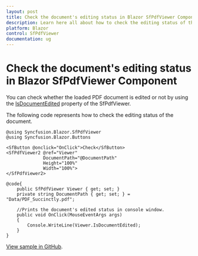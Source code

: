 ```yaml
---
layout: post
title: Check the document's editing status in Blazor SfPdfViewer Component | Syncfusion
description: Learn here all about how to check the editing status of the document in Syncfusion Blazor SfPdfViewer component.
platform: Blazor
control: SfPdfViewer
documentation: ug
---
```


# Check the document's editing status in Blazor SfPdfViewer Component

You can check whether the loaded PDF document is edited or not by using the [IsDocumentEdited](https://help.syncfusion.com/cr/blazor/Syncfusion.Blazor.SfPdfViewer.PdfViewerBase.html#Syncfusion_Blazor_SfPdfViewer_PdfViewerBase_IsDocumentEdited) property of the SfPdfViewer.

The following code represents how to check the editing status of the document.

```cshtml
@using Syncfusion.Blazor.SfPdfViewer
@using Syncfusion.Blazor.Buttons

<SfButton @onclick="OnClick">Check</SfButton>
<SfPdfViewer2 @ref="Viewer"
              DocumentPath="@DocumentPath"
              Height="100%"
              Width="100%">
</SfPdfViewer2>

@code{
    public SfPdfViewer Viewer { get; set; }
    private string DocumentPath { get; set; } = "Data/PDF_Succinctly.pdf";

    //Prints the document's edited status in console window.
    public void OnClick(MouseEventArgs args)
    {
        Console.WriteLine(Viewer.IsDocumentEdited);
    }
}
```

[View sample in GitHub](https://github.com/SyncfusionExamples/blazor-pdf-viewer-examples/tree/master/Common/Document%20editing%20status-SfPdfViewer).